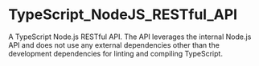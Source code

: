 # TypeScript_NodeJS_RESTful_API
A TypeScript Node.js RESTful API. The API leverages the internal Node.js API and does not use any external dependencies other than the development dependencies for linting and compiling TypeScript.
